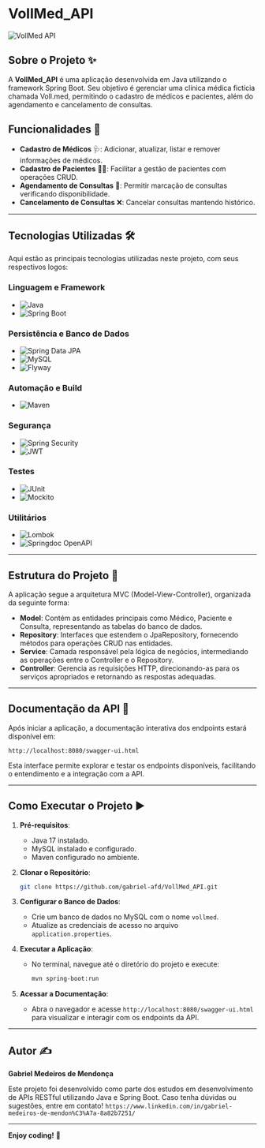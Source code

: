 # VollMed_API

![VollMed API](https://via.placeholder.com/800x200.png?text=VollMed+API+Logo)

## Sobre o Projeto ✨

A **VollMed_API** é uma aplicação desenvolvida em Java utilizando o framework Spring Boot. Seu objetivo é gerenciar uma clínica médica fictícia chamada Voll.med, permitindo o cadastro de médicos e pacientes, além do agendamento e cancelamento de consultas.

## Funcionalidades 🚀

- **Cadastro de Médicos** 🩺: Adicionar, atualizar, listar e remover informações de médicos.
- **Cadastro de Pacientes** 👩‍⚕️: Facilitar a gestão de pacientes com operações CRUD.
- **Agendamento de Consultas** 📅: Permitir marcação de consultas verificando disponibilidade.
- **Cancelamento de Consultas** ❌: Cancelar consultas mantendo histórico.

---

## Tecnologias Utilizadas 🛠️

Aqui estão as principais tecnologias utilizadas neste projeto, com seus respectivos logos:

### Linguagem e Framework

- ![Java](https://img.shields.io/badge/Java-ED8B00?style=for-the-badge&logo=java&logoColor=white)
- ![Spring Boot](https://img.shields.io/badge/Spring%20Boot-6DB33F?style=for-the-badge&logo=spring-boot&logoColor=white)

### Persistência e Banco de Dados

- ![Spring Data JPA](https://img.shields.io/badge/Spring%20Data%20JPA-6DB33F?style=for-the-badge&logo=spring&logoColor=white)
- ![MySQL](https://img.shields.io/badge/MySQL-4479A1?style=for-the-badge&logo=mysql&logoColor=white)
- ![Flyway](https://img.shields.io/badge/Flyway-CC0200?style=for-the-badge&logo=flyway&logoColor=white)

### Automação e Build

- ![Maven](https://img.shields.io/badge/Maven-C71A36?style=for-the-badge&logo=apache-maven&logoColor=white)

### Segurança

- ![Spring Security](https://img.shields.io/badge/Spring%20Security-6DB33F?style=for-the-badge&logo=spring-security&logoColor=white)
- ![JWT](https://img.shields.io/badge/JWT-000000?style=for-the-badge&logo=json-web-tokens&logoColor=white)

### Testes

- ![JUnit](https://img.shields.io/badge/JUnit-25A162?style=for-the-badge&logo=junit5&logoColor=white)
- ![Mockito](https://img.shields.io/badge/Mockito-FF9900?style=for-the-badge&logo=mockito&logoColor=white)

### Utilitários

- ![Lombok](https://img.shields.io/badge/Lombok-FF6347?style=for-the-badge&logoColor=white)
- ![Springdoc OpenAPI](https://img.shields.io/badge/OpenAPI-85EA2D?style=for-the-badge&logo=openapi-initiative&logoColor=black)

---

## Estrutura do Projeto 📂

A aplicação segue a arquitetura MVC (Model-View-Controller), organizada da seguinte forma:

- **Model**: Contém as entidades principais como Médico, Paciente e Consulta, representando as tabelas do banco de dados.
- **Repository**: Interfaces que estendem o JpaRepository, fornecendo métodos para operações CRUD nas entidades.
- **Service**: Camada responsável pela lógica de negócios, intermediando as operações entre o Controller e o Repository.
- **Controller**: Gerencia as requisições HTTP, direcionando-as para os serviços apropriados e retornando as respostas adequadas.

---

## Documentação da API 📖

Após iniciar a aplicação, a documentação interativa dos endpoints estará disponível em:

```
http://localhost:8080/swagger-ui.html
```

Esta interface permite explorar e testar os endpoints disponíveis, facilitando o entendimento e a integração com a API.

---

## Como Executar o Projeto ▶️

1. **Pré-requisitos**:
   - Java 17 instalado.
   - MySQL instalado e configurado.
   - Maven configurado no ambiente.

2. **Clonar o Repositório**:

   ```bash
   git clone https://github.com/gabriel-afd/VollMed_API.git
   ```

3. **Configurar o Banco de Dados**:
   - Crie um banco de dados no MySQL com o nome `vollmed`.
   - Atualize as credenciais de acesso no arquivo `application.properties`.

4. **Executar a Aplicação**:
   - No terminal, navegue até o diretório do projeto e execute:

     ```bash
     mvn spring-boot:run
     ```

5. **Acessar a Documentação**:
   - Abra o navegador e acesse `http://localhost:8080/swagger-ui.html` para visualizar e interagir com os endpoints da API.

---

## Autor ✍️

**Gabriel Medeiros de Mendonça**

Este projeto foi desenvolvido como parte dos estudos em desenvolvimento de APIs RESTful utilizando Java e Spring Boot. Caso tenha dúvidas ou sugestões, entre em contato!
`https://www.linkedin.com/in/gabriel-medeiros-de-mendon%C3%A7a-8a82b7251/`

---

**Enjoy coding!** 🚀
